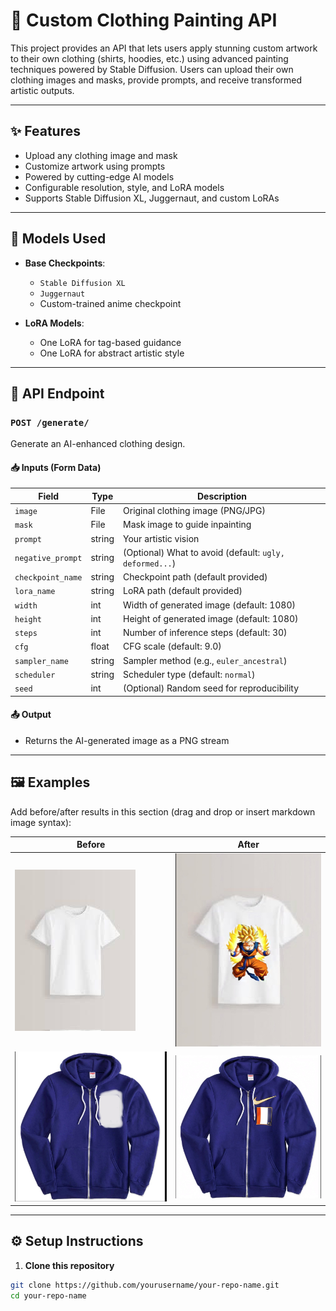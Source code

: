# 🎨 Custom Clothing Painting API

This project provides an API that lets users apply stunning custom artwork to their own clothing (shirts, hoodies, etc.) using advanced painting techniques powered by Stable Diffusion. Users can upload their own clothing images and masks, provide prompts, and receive transformed artistic outputs.

---

## ✨ Features

- Upload any clothing image and mask
- Customize artwork using prompts
- Powered by cutting-edge AI models
- Configurable resolution, style, and LoRA models
- Supports Stable Diffusion XL, Juggernaut, and custom LoRAs

---

## 🚀 Models Used

- **Base Checkpoints**:  
  - `Stable Diffusion XL`  
  - `Juggernaut`  
  - Custom-trained anime checkpoint

- **LoRA Models**:  
  - One LoRA for tag-based guidance  
  - One LoRA for abstract artistic style

---

## 📡 API Endpoint

### `POST /generate/`

Generate an AI-enhanced clothing design.

#### 📥 Inputs (Form Data)

| Field            | Type        | Description |
|------------------|-------------|-------------|
| `image`          | File        | Original clothing image (PNG/JPG) |
| `mask`           | File        | Mask image to guide inpainting |
| `prompt`         | string      | Your artistic vision |
| `negative_prompt`| string      | (Optional) What to avoid (default: `ugly, deformed...`) |
| `checkpoint_name`| string      | Checkpoint path (default provided) |
| `lora_name`      | string      | LoRA path (default provided) |
| `width`          | int         | Width of generated image (default: 1080) |
| `height`         | int         | Height of generated image (default: 1080) |
| `steps`          | int         | Number of inference steps (default: 30) |
| `cfg`            | float       | CFG scale (default: 9.0) |
| `sampler_name`   | string      | Sampler method (e.g., `euler_ancestral`) |
| `scheduler`      | string      | Scheduler type (default: `normal`) |
| `seed`           | int         | (Optional) Random seed for reproducibility |

#### 📤 Output

- Returns the AI-generated image as a PNG stream

---

## 🖼️ Examples

Add before/after results in this section (drag and drop or insert markdown image syntax):

| Before | After |
|--------|-------|
| ![](examples/before1.jpg) | ![](examples/after1.jpg) |
| ![](examples/before2.jpg) | ![](examples/after2.jpg) |


---

## ⚙️ Setup Instructions

1. **Clone this repository**

```bash
git clone https://github.com/yourusername/your-repo-name.git
cd your-repo-name
